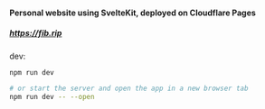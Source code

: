 #### Personal website using SvelteKit, deployed on Cloudflare Pages

##### https://fib.rip

dev:
```bash
npm run dev

# or start the server and open the app in a new browser tab
npm run dev -- --open
```
